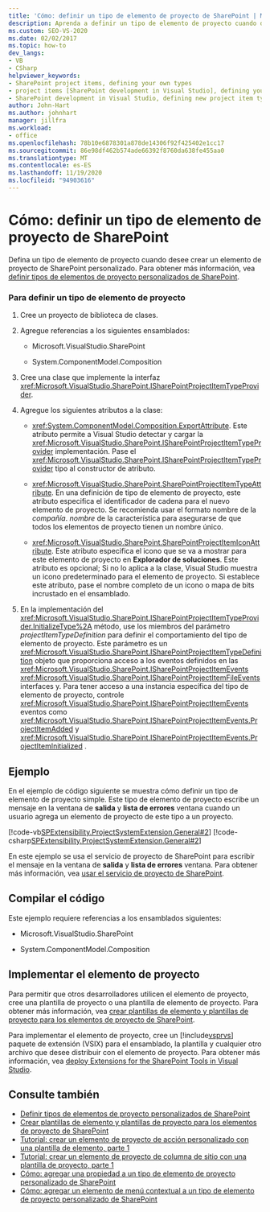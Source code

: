 ```yaml
---
title: 'Cómo: definir un tipo de elemento de proyecto de SharePoint | Microsoft Docs'
description: Aprenda a definir un tipo de elemento de proyecto cuando desee crear un elemento de proyecto de SharePoint personalizado.
ms.custom: SEO-VS-2020
ms.date: 02/02/2017
ms.topic: how-to
dev_langs:
- VB
- CSharp
helpviewer_keywords:
- SharePoint project items, defining your own types
- project items [SharePoint development in Visual Studio], defining your own types
- SharePoint development in Visual Studio, defining new project item types
author: John-Hart
ms.author: johnhart
manager: jillfra
ms.workload:
- office
ms.openlocfilehash: 78b10e6878301a878de14306f92f425402e1cc17
ms.sourcegitcommit: 86e98df462b574ade66392f8760da638fe455aa0
ms.translationtype: MT
ms.contentlocale: es-ES
ms.lasthandoff: 11/19/2020
ms.locfileid: "94903616"
---
```

# <a name="how-to-define-a-sharepoint-project-item-type"></a>Cómo: definir un tipo de elemento de proyecto de SharePoint
  Defina un tipo de elemento de proyecto cuando desee crear un elemento de proyecto de SharePoint personalizado. Para obtener más información, vea [definir tipos de elementos de proyecto personalizados de SharePoint](../sharepoint/defining-custom-sharepoint-project-item-types.md).

### <a name="to-define-a-project-item-type"></a>Para definir un tipo de elemento de proyecto

1. Cree un proyecto de biblioteca de clases.

2. Agregue referencias a los siguientes ensamblados:

    - Microsoft.VisualStudio.SharePoint

    - System.ComponentModel.Composition

3. Cree una clase que implemente la interfaz <xref:Microsoft.VisualStudio.SharePoint.ISharePointProjectItemTypeProvider>.

4. Agregue los siguientes atributos a la clase:

    - <xref:System.ComponentModel.Composition.ExportAttribute>. Este atributo permite a Visual Studio detectar y cargar la <xref:Microsoft.VisualStudio.SharePoint.ISharePointProjectItemTypeProvider> implementación. Pase el <xref:Microsoft.VisualStudio.SharePoint.ISharePointProjectItemTypeProvider> tipo al constructor de atributo.

    - <xref:Microsoft.VisualStudio.SharePoint.SharePointProjectItemTypeAttribute>. En una definición de tipo de elemento de proyecto, este atributo especifica el identificador de cadena para el nuevo elemento de proyecto. Se recomienda usar el formato nombre de la *compañía*. *nombre* de la característica para asegurarse de que todos los elementos de proyecto tienen un nombre único.

    - <xref:Microsoft.VisualStudio.SharePoint.SharePointProjectItemIconAttribute>. Este atributo especifica el icono que se va a mostrar para este elemento de proyecto en **Explorador de soluciones**. Este atributo es opcional; Si no lo aplica a la clase, Visual Studio muestra un icono predeterminado para el elemento de proyecto. Si establece este atributo, pase el nombre completo de un icono o mapa de bits incrustado en el ensamblado.

5. En la implementación del <xref:Microsoft.VisualStudio.SharePoint.ISharePointProjectItemTypeProvider.InitializeType%2A> método, use los miembros del parámetro *projectItemTypeDefinition* para definir el comportamiento del tipo de elemento de proyecto. Este parámetro es un <xref:Microsoft.VisualStudio.SharePoint.ISharePointProjectItemTypeDefinition> objeto que proporciona acceso a los eventos definidos en las <xref:Microsoft.VisualStudio.SharePoint.ISharePointProjectItemEvents> <xref:Microsoft.VisualStudio.SharePoint.ISharePointProjectItemFileEvents> interfaces y. Para tener acceso a una instancia específica del tipo de elemento de proyecto, controle <xref:Microsoft.VisualStudio.SharePoint.ISharePointProjectItemEvents> eventos como <xref:Microsoft.VisualStudio.SharePoint.ISharePointProjectItemEvents.ProjectItemAdded> y <xref:Microsoft.VisualStudio.SharePoint.ISharePointProjectItemEvents.ProjectItemInitialized> .

## <a name="example"></a>Ejemplo
 En el ejemplo de código siguiente se muestra cómo definir un tipo de elemento de proyecto simple. Este tipo de elemento de proyecto escribe un mensaje en la ventana de **salida** y **lista de errores** ventana cuando un usuario agrega un elemento de proyecto de este tipo a un proyecto.

 [!code-vb[SPExtensibility.ProjectSystemExtension.General#2](../sharepoint/codesnippet/VisualBasic/projectsystemexamples/extension/projectitemtype.vb#2)]
 [!code-csharp[SPExtensibility.ProjectSystemExtension.General#2](../sharepoint/codesnippet/CSharp/projectsystemexamples/extension/projectitemtype.cs#2)]

 En este ejemplo se usa el servicio de proyecto de SharePoint para escribir el mensaje en la ventana de **salida** y **lista de errores** ventana. Para obtener más información, vea [usar el servicio de proyecto de SharePoint](../sharepoint/using-the-sharepoint-project-service.md).

## <a name="compile-the-code"></a>Compilar el código
 Este ejemplo requiere referencias a los ensamblados siguientes:

- Microsoft.VisualStudio.SharePoint

- System.ComponentModel.Composition

## <a name="deploy-the-project-item"></a>Implementar el elemento de proyecto
 Para permitir que otros desarrolladores utilicen el elemento de proyecto, cree una plantilla de proyecto o una plantilla de elemento de proyecto. Para obtener más información, vea [crear plantillas de elemento y plantillas de proyecto para los elementos de proyecto de SharePoint](../sharepoint/creating-item-templates-and-project-templates-for-sharepoint-project-items.md).

 Para implementar el elemento de proyecto, cree un [!include[vsprvs](../sharepoint/includes/vsprvs-md.md)] paquete de extensión (VSIX) para el ensamblado, la plantilla y cualquier otro archivo que desee distribuir con el elemento de proyecto. Para obtener más información, vea [deploy Extensions for the SharePoint Tools in Visual Studio](../sharepoint/deploying-extensions-for-the-sharepoint-tools-in-visual-studio.md).

## <a name="see-also"></a>Consulte también
- [Definir tipos de elementos de proyecto personalizados de SharePoint](../sharepoint/defining-custom-sharepoint-project-item-types.md)
- [Crear plantillas de elemento y plantillas de proyecto para los elementos de proyecto de SharePoint](../sharepoint/creating-item-templates-and-project-templates-for-sharepoint-project-items.md)
- [Tutorial: crear un elemento de proyecto de acción personalizado con una plantilla de elemento, parte 1](../sharepoint/walkthrough-creating-a-custom-action-project-item-with-an-item-template-part-1.md)
- [Tutorial: crear un elemento de proyecto de columna de sitio con una plantilla de proyecto, parte 1](../sharepoint/walkthrough-creating-a-site-column-project-item-with-a-project-template-part-1.md)
- [Cómo: agregar una propiedad a un tipo de elemento de proyecto personalizado de SharePoint](../sharepoint/how-to-add-a-property-to-a-custom-sharepoint-project-item-type.md)
- [Cómo: agregar un elemento de menú contextual a un tipo de elemento de proyecto personalizado de SharePoint](../sharepoint/how-to-add-a-shortcut-menu-item-to-a-custom-sharepoint-project-item-type.md)
